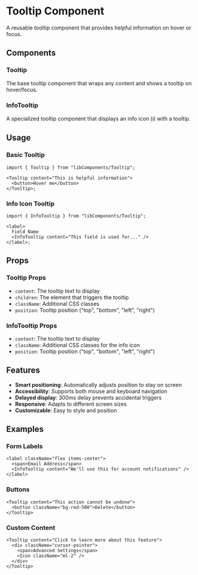 # Tooltip Component

A reusable tooltip component that provides helpful information on hover or focus.

## Components

### Tooltip

The base tooltip component that wraps any content and shows a tooltip on hover/focus.

### InfoTooltip

A specialized tooltip component that displays an info icon (ℹ️) with a tooltip.

## Usage

### Basic Tooltip

```tsx
import { Tooltip } from "libComponents/Tooltip";

<Tooltip content="This is helpful information">
  <button>Hover me</button>
</Tooltip>;
```

### Info Icon Tooltip

```tsx
import { InfoTooltip } from "libComponents/Tooltip";

<label>
  Field Name
  <InfoTooltip content="This field is used for..." />
</label>;
```

## Props

### Tooltip Props

- `content`: The tooltip text to display
- `children`: The element that triggers the tooltip
- `className`: Additional CSS classes
- `position`: Tooltip position ("top", "bottom", "left", "right")

### InfoTooltip Props

- `content`: The tooltip text to display
- `className`: Additional CSS classes for the info icon
- `position`: Tooltip position ("top", "bottom", "left", "right")

## Features

- **Smart positioning**: Automatically adjusts position to stay on screen
- **Accessibility**: Supports both mouse and keyboard navigation
- **Delayed display**: 300ms delay prevents accidental triggers
- **Responsive**: Adapts to different screen sizes
- **Customizable**: Easy to style and position

## Examples

### Form Labels

```tsx
<label className="flex items-center">
  <span>Email Address</span>
  <InfoTooltip content="We'll use this for account notifications" />
</label>
```

### Buttons

```tsx
<Tooltip content="This action cannot be undone">
  <button className="bg-red-500">Delete</button>
</Tooltip>
```

### Custom Content

```tsx
<Tooltip content="Click to learn more about this feature">
  <div className="cursor-pointer">
    <span>Advanced Settings</span>
    <Icon className="ml-2" />
  </div>
</Tooltip>
```
